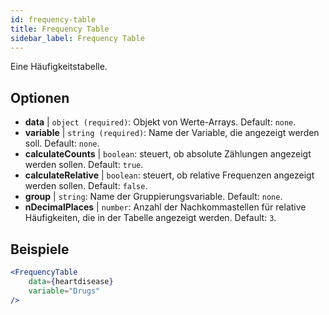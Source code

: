 ```yaml
---
id: frequency-table
title: Frequency Table
sidebar_label: Frequency Table
---
```


Eine Häufigkeitstabelle.

## Optionen

* __data__ | `object (required)`: Objekt von Werte-Arrays. Default: `none`.
* __variable__ | `string (required)`: Name der Variable, die angezeigt werden soll. Default: `none`.
* __calculateCounts__ | `boolean`: steuert, ob absolute Zählungen angezeigt werden sollen. Default: `true`.
* __calculateRelative__ | `boolean`: steuert, ob relative Frequenzen angezeigt werden sollen. Default: `false`.
* __group__ | `string`: Name der Gruppierungsvariable. Default: `none`.
* __nDecimalPlaces__ | `number`: Anzahl der Nachkommastellen für relative Häufigkeiten, die in der Tabelle angezeigt werden. Default: `3`.


## Beispiele

```jsx live
<FrequencyTable
    data={heartdisease} 
    variable="Drugs"
/>
```
